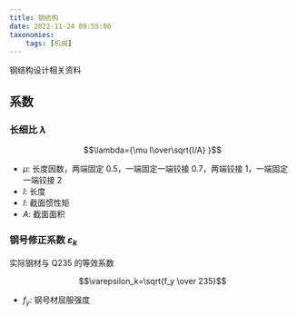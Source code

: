 ```yaml
---
title: 钢结构
date: 2022-11-24 09:55:00
taxonomies:
    tags: [机械]
---
```


钢结构设计相关资料

<!-- more -->

## 系数

### 长细比 $\lambda$

$$\lambda={\mu l\over\sqrt{I/A} }$$

- $\mu$: 长度因数，两端固定 0.5，一端固定一端铰接 0.7，两端铰接 1，一端固定一端铰接 2
- $l$: 长度
- $I$: 截面惯性矩
- $A$: 截面面积

### 钢号修正系数 $\varepsilon_k$

实际钢材与 Q235 的等效系数

$$\varepsilon_k=\sqrt{f_y \over 235}$$

- $f_y$: 钢号材屈服强度
